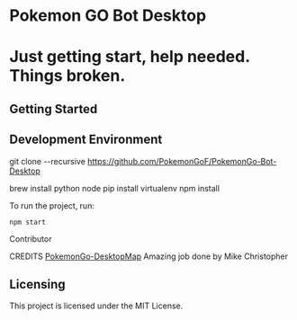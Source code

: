 # Pokemon GO Bot Desktop

# Just getting start, help needed. Things broken.

Getting Started
---------------


Development Environment
-----------------------
git clone --recursive https://github.com/PokemonGoF/PokemonGo-Bot-Desktop


brew install python node
pip install virtualenv
npm install

To run the project, run:

    npm start


Contributor

CREDITS
[PokemonGo-DesktopMap](https://github.com/mchristopher/PokemonGo-DesktopMap) Amazing job done by  Mike Christopher

Licensing
---------

This project is licensed under the MIT License.
